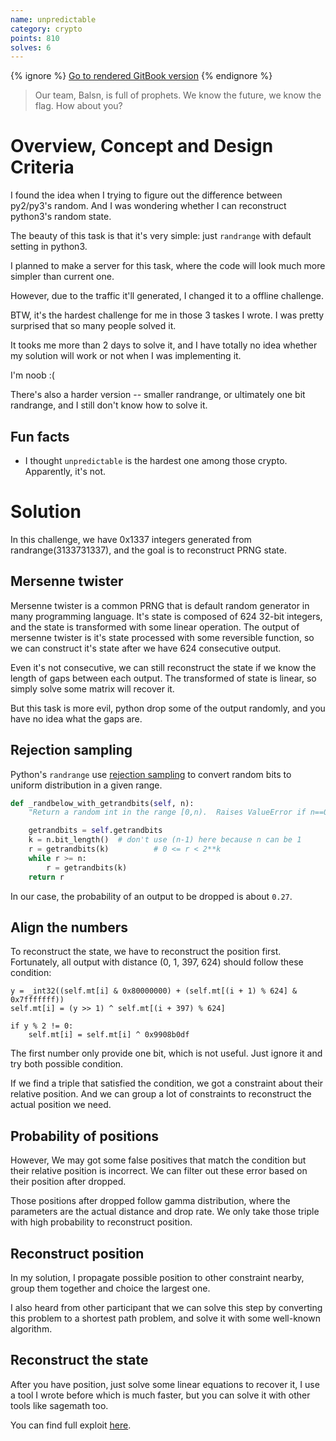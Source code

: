 ```yaml
---
name: unpredictable
category: crypto
points: 810
solves: 6
---
```


{% ignore %}
[Go to rendered GitBook version](https://sasdf.github.io/ctf/)
{% endignore %}


> Our team, Balsn, is full of prophets.
> We know the future, we know the flag.
> How about you?


# Overview, Concept and Design Criteria
I found the idea when I trying to figure out the difference between py2/py3's random.
And I was wondering whether I can reconstruct python3's random state.

The beauty of this task is that it's very simple: just `randrange` with default setting in python3.

I planned to make a server for this task, where the code will look much more simpler than current one.

However, due to the traffic it'll generated, I changed it to a offline challenge.

BTW, it's the hardest challenge for me in those 3 taskes I wrote.
I was pretty surprised that so many people solved it.

It tooks me more than 2 days to solve it,
and I have totally no idea whether my solution will work or not when I was implementing it.

I'm noob :(

There's also a harder version -- smaller randrange, or ultimately one bit randrange, and I still don't know how to solve it.


## Fun facts
* I thought `unpredictable` is the hardest one among those crypto. Apparently, it's not.


# Solution
In this challenge, we have 0x1337 integers generated from randrange(3133731337), and the goal is to reconstruct PRNG state.

## Mersenne twister
Mersenne twister is a common PRNG that is default random generator in many programming language.
It's state is composed of 624 32-bit integers,
and the state is transformed with some linear operation.
The output of mersenne twister is it's state processed with some reversible function,
so we can construct it's state after we have 624 consecutive output.

Even it's not consecutive,
we can still reconstruct the state if we know the length of gaps between each output.
The transformed of state is linear, so simply solve some matrix will recover it.

But this task is more evil,
python drop some of the output randomly, and you have no idea what the gaps are.

## Rejection sampling
Python's `randrange` use 
[rejection sampling](https://en.wikipedia.org/wiki/Rejection_sampling) 
to convert random bits to uniform distribution in a given range.
```python
def _randbelow_with_getrandbits(self, n):
    "Return a random int in the range [0,n).  Raises ValueError if n==0."

    getrandbits = self.getrandbits
    k = n.bit_length()  # don't use (n-1) here because n can be 1
    r = getrandbits(k)          # 0 <= r < 2**k
    while r >= n:
        r = getrandbits(k)
    return r
```

In our case, the probability of an output to be dropped is about `0.27`.

## Align the numbers
To reconstruct the state, we have to reconstruct the position first.
Fortunately, all output with distance (0, 1, 397, 624) should follow these condition:
```
y = _int32((self.mt[i] & 0x80000000) + (self.mt[(i + 1) % 624] & 0x7fffffff))
self.mt[i] = (y >> 1) ^ self.mt[(i + 397) % 624]

if y % 2 != 0:
    self.mt[i] = self.mt[i] ^ 0x9908b0df
```
The first number only provide one bit, which is not useful. Just ignore it and try both possible condition.

If we find a triple that satisfied the condition, we got a constraint about their relative position.
And we can group a lot of constraints to reconstruct the actual position we need.

## Probability of positions
However, We may got some false positives that match the condition but their relative position is incorrect.
We can filter out these error based on their position after dropped.

Those positions after dropped follow gamma distribution, where the parameters are the actual distance and drop rate.
We only take those triple with high probability to reconstruct position.

## Reconstruct position
In my solution, I propagate possible position to other constraint nearby, group them together and choice the largest one.

I also heard from other participant that we can solve this step by converting this problem to a shortest path problem,
and solve it with some well-known algorithm.

## Reconstruct the state
After you have position, just solve some linear equations to recover it,
I use a tool I wrote before which is much faster, but you can solve it with other tools like sagemath too.

You can find full exploit [here]([_files/solution/solve.py]).
